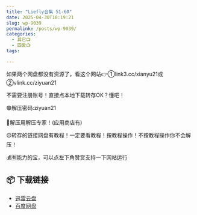 ```yaml
---
title: "Liefly合集 51-60"
date: 2025-04-30T18:19:21
slug: wp-9039
permalink: /posts/wp-9039/
categories:
  - 其它📺
  - 四爱📺
tags:

---
```


如果两个网盘都没有资源了，看这个网站👉①link3.cc/xianyu21或②vlink.cc/ziyuan21

不需要注册账号！直接点本地下载转存OK？懂吧！

🟢解压密码:ziyuan21

🔵解压用解压专家！(应用商店有)

🟡转存的链接网盘有教程！一定要看教程！按教程操作！不按教程操作你不会解压！

💰🈶能力的宝，可以点左下角赞赏支持一下网站运行

## 📦 下载链接
- [迅雷云盘](https://blziyuan21.com/pay-download/9039?key=ccf5575cb1&down_id=0)
- [百度网盘](https://blziyuan21.com/pay-download/9039?key=ccf5575cb1&down_id=1)

